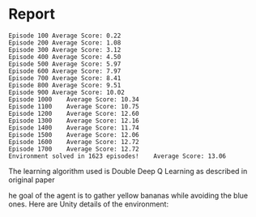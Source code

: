 # Report

```
Episode 100	Average Score: 0.22
Episode 200	Average Score: 1.08
Episode 300	Average Score: 3.12
Episode 400	Average Score: 4.50
Episode 500	Average Score: 5.97
Episode 600	Average Score: 7.97
Episode 700	Average Score: 8.41
Episode 800	Average Score: 9.51
Episode 900	Average Score: 10.02
Episode 1000	Average Score: 10.34
Episode 1100	Average Score: 10.75
Episode 1200	Average Score: 12.60
Episode 1300	Average Score: 12.16
Episode 1400	Average Score: 11.74
Episode 1500	Average Score: 12.06
Episode 1600	Average Score: 12.72
Episode 1700	Average Score: 12.72
Environment solved in 1623 episodes!	Average Score: 13.06
```
The learning algorithm used is Double Deep Q Learning as described in original paper

he goal of the agent is to gather yellow bananas while avoiding the blue ones. Here are Unity details of the environment:
